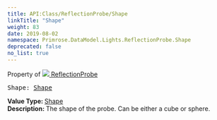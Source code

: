 ```yaml
---
title: API:Class/ReflectionProbe/Shape
linkTitle: "Shape"
weight: 83
date: 2019-08-02
namespace: Primrose.DataModel.Lights.ReflectionProbe.Shape
deprecated: false
no_list: true
---
```

Property of <a href="/docs/api-reference/Class/ReflectionProbe"><img src="/icons/silk/probe.png"/>&nbsp;ReflectionProbe</a>
<pre class="method-declaration">
Shape: <a class="type" href="/docs/api-reference/Enum/Shape">Shape</a></pre>
<b>Value Type: </b>
<a class="type" href="/docs/api-reference/Enum/Shape">Shape</a>
<br/>
<b>Description: </b>
The shape of the probe. Can be either a cube or sphere.

